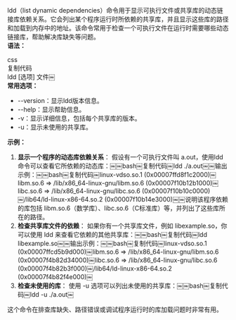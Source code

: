 ldd（list dynamic dependencies）命令用于显示可执行文件或共享库的动态链接库依赖关系。它会列出某个程序运行时所依赖的共享库，并且显示这些库的路径和加载到内存中的地址。该命令常用于检查一个可执行文件在运行时需要哪些动态链接库，帮助解决库缺失等问题。  
**语法：**
 
css  
复制代码  
ldd [选项] 文件￼  
**常用选项：**

- --version：显示ldd版本信息。
- --help：显示帮助信息。
- -v：显示详细信息，包括每个共享库的版本。
- -u：显示未使用的共享库。

**示例：**

1. **显示一个程序的动态库依赖关系**： 假设有一个可执行文件叫 a.out，使用ldd命令可以查看它所依赖的动态库：￼￼bash￼复制代码￼ldd ./a.out￼￼输出示例：￼￼bash￼复制代码￼linux-vdso.so.1 (0x00007ffd8f1c2000)￼libm.so.6 => /lib/x86_64-linux-gnu/libm.so.6 (0x00007f10b12b1000)￼libc.so.6 => /lib/x86_64-linux-gnu/libc.so.6 (0x00007f10b10c0000)￼/lib64/ld-linux-x86-64.so.2 (0x00007f10b14e3000)￼￼说明该程序依赖的库包括 libm.so.6（数学库）、libc.so.6（C标准库）等，并列出了这些库所在的路径。
2. **检查共享库文件的依赖**： 如果你有一个共享库文件，例如 libexample.so，你可以使用 ldd 来查看它依赖的其他共享库：￼￼bash￼复制代码￼ldd libexample.so￼￼输出示例：￼￼bash￼复制代码￼linux-vdso.so.1 (0x00007ffcd5b9d000)￼libm.so.6 => /lib/x86_64-linux-gnu/libm.so.6 (0x00007f4b82d34000)￼libc.so.6 => /lib/x86_64-linux-gnu/libc.so.6 (0x00007f4b82b3f000)￼/lib64/ld-linux-x86-64.so.2 (0x00007f4b82f4e000)￼
3. **检查未使用的库**： 使用 -u 选项可以列出未使用的共享库：￼￼bash￼复制代码￼ldd -u ./a.out￼

这个命令在排查库缺失、路径错误或调试程序运行时的库加载问题时非常有用。